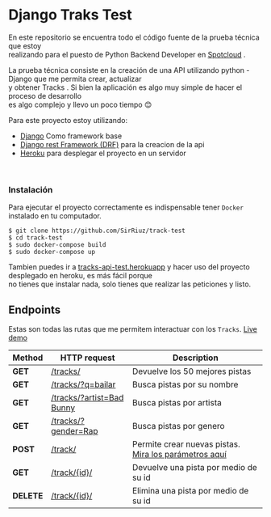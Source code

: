 # Django Traks Test


En este repositorio se encuentra todo el código fuente de la prueba técnica que estoy<br/>
realizando para el puesto de Python Backend Developer en [Spotcloud](https://spotcloud.io/) .

La prueba técnica consiste en la creación de una API utilizando python - Django que me permita crear, actualizar<br/>y obtener Tracks . Si bien la aplicación es algo muy simple de hacer el proceso de desarrollo<br/> es algo complejo y llevo un poco tiempo :blush: 

Para este proyecto estoy utilizando:

* [Django](https://www.djangoproject.com/) Como framework base
* [Django rest Framework (DRF)](https://www.django-rest-framework.org/) para la creacion de la api
* [Heroku](https://heroku.com/) para desplegar el proyecto en un servidor

<br/>

### Instalación

Para ejecutar el proyecto correctamente es indispensable tener `Docker` instalado en tu computador.
```
$ git clone https://github.com/SirRiuz/track-test
$ cd track-test
$ sudo docker-compose build
$ sudo docker-compose up
```
Tambien puedes ir a [tracks-api-test.herokuapp](https://tracks-api-test.herokuapp.com/api/v1/tracks/) y hacer uso del proyecto desplegado en heroku,
es más fácil porque<br/> no tienes que instalar nada, solo tienes que realizar las peticiones y listo.
<br/>

## Endpoints

Estas son todas las rutas que me permitem interactuar con los `Tracks`. [Live demo](https://tracks-api-test.herokuapp.com/api/v1/tracks/)

Method | HTTP request | Description
 ------------- | ------------- | -------------
**GET** | [/tracks/](http://tracks-api-test.herokuapp.com/api/v1/tracks/?format=json&limit=50) | Devuelve los 50 mejores pistas
**GET** | [/tracks/?q=bailar](https://tracks-api-test.herokuapp.com/api/v1/tracks/?q=bailar)| Busca pistas por su nombre
**GET** | [/tracks/?artist=Bad Bunny](https://tracks-api-test.herokuapp.com/api/v1/tracks/?artist=Bad+Bunny&format=json)| Busca pistas por artista
**GET** | [/tracks/?gender=Rap](https://tracks-api-test.herokuapp.com/api/v1/tracks/?format=json&gender=Rap)| Busca pistas por genero
**POST** | [/track/](https://tracks-api-test.herokuapp.com/api/v1/track/?format=json)| Permite crear nuevas pistas. [Mira los parámetros aquí](https://github.com/SirRiuz/track-test/blob/master/tracks/serializers.py)
**GET** | [/track/{id}/](https://tracks-api-test.herokuapp.com/api/v1/track/4/?format=json)| Devuelve una pista por medio de su id
**DELETE** | [/track/{id}/](https://tracks-api-test.herokuapp.com/api/v1/track/4/?format=json)| Elimina una pista por medio de su id




